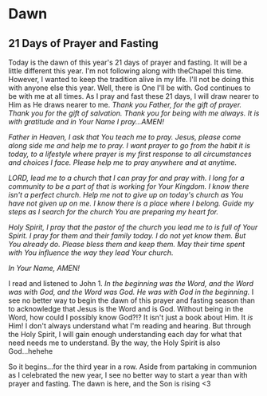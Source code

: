 # Dawn

## 21 Days of Prayer and Fasting

Today is the dawn of this year's 21 days of prayer and fasting. It will be a little different this year. I'm not following along with theChapel this time. However, I wanted to keep the tradition alive in my life. I'll not be doing this with anyone else this year. Well, there is One I'll be with. God continues to be with me at all times. As I pray and fast these 21 days, I will draw nearer to Him as He draws nearer to me. *Thank you Father, for the gift of prayer. Thank you for the gift of salvation. Thank you for being with me always. It is with gratitude and in Your Name I pray...AMEN!*

*Father in Heaven, I ask that You teach me to pray. Jesus, please come along side me and help me to pray. I want prayer to go from the habit it is today, to a lifestyle where prayer is my first response to all circumstances and choices I face. Please help me to pray anywhere and at anytime.*

*LORD, lead me to a church that I can pray for and pray with. I long for a community to be a part of that is working for Your Kingdom. I know there isn't a perfect church. Help me not to give up on today's church as You have not given up on me. I know there is a place where I belong. Guide my steps as I search for the church You are preparing my heart for.*

*Holy Spirit, I pray that the pastor of the church you lead me to is full of Your Spirit. I pray for them and their family today. I do not yet know them. But You already do. Please bless them and keep them. May their time spent with You influence the way they lead Your church.*

*In Your Name, AMEN!*

I read and listened to John 1. *In the beginning was the Word, and the Word was with God, and the Word was God. He was with God in the beginning.* I see no better way to begin the dawn of this prayer and fasting season than to acknowledge that Jesus is the Word and is God. Without being in the Word, how could I possibly know God?!? It isn't just a book about Him. It *is* Him! I don't always understand what I'm reading and hearing. But through the Holy Spirit, I will gain enough understanding each day for what that need needs me to understand. By the way, the Holy Spirit is also God...hehehe

So it begins...for the third year in a row. Aside from partaking in communion as I celebrated the new year, I see no better way to start a year than with prayer and fasting. The dawn is here, and the Son is rising <3


